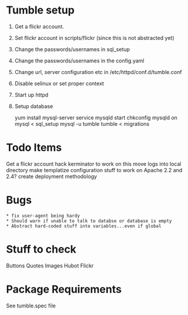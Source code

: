 # Tumble setup

1. Get a flickr account.
1. Set flickr account in scripts/flickr (since this is not abstracted yet)
1. Change the passwords/usernames in sql_setup
1. Change the passwords/usernames in the config.yaml
1. Change url, server configuration etc in /etc/httpd/conf.d/tumble.conf
1. Disable selinux or set proper context
1. Start up httpd
1. Setup database

     yum install mysql-server
     service mysqld start
     chkconfig mysqld on
     mysql < sql_setup
     mysql -u tumble tumble < migrations




# Todo Items
Get a flickr account
hack kerminator to work on this
move logs into local directory
make templatize configuration stuff to work on Apache 2.2 and 2.4?
create deployment methodology

# Bugs

    * fix user-agent being hardy
    * Should warn if unable to talk to databse or database is empty
    * Abstract hard-coded stuff into variables...even if global

# Stuff to check
Buttons
Quotes
Images
Hubot
Flickr


# Package Requirements
See tumble.spec file
  

